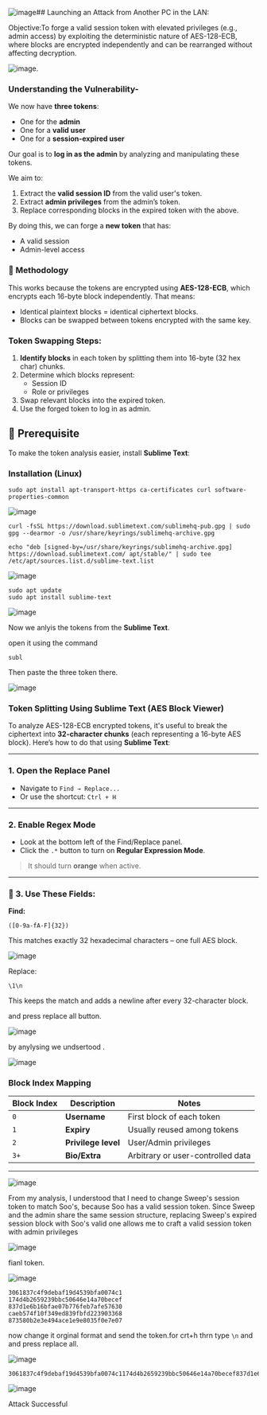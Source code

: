 ![image](https://github.com/user-attachments/assets/a25dac50-fdbe-4c09-99ef-1e884b092c8f)## Launching an Attack from Another PC in the LAN:

Objective:To forge a valid session token with elevated privileges (e.g., admin access) by exploiting the deterministic nature of AES-128-ECB, where blocks are encrypted independently and can be rearranged without affecting decryption.

![image](https://github.com/user-attachments/assets/bed42e86-62c8-4bd0-959d-aa01a6ba9e23).


### Understanding the Vulnerability-

We now have **three tokens**:
- One for the **admin**
- One for a **valid user**
- One for a **session-expired user**

Our goal is to **log in as the admin** by analyzing and manipulating these tokens.

We aim to:
1. Extract the **valid session ID** from the valid user's token.
2. Extract **admin privileges** from the admin’s token.
3. Replace corresponding blocks in the expired token with the above.

By doing this, we can forge a **new token** that has:
- A valid session
- Admin-level access

###  🧪 Methodology

This works because the tokens are encrypted using **AES-128-ECB**, which encrypts each 16-byte block independently. That means:
- Identical plaintext blocks = identical ciphertext blocks.
- Blocks can be swapped between tokens encrypted with the same key.

### Token Swapping Steps:

1. **Identify blocks** in each token by splitting them into 16-byte (32 hex char) chunks.
2. Determine which blocks represent:
   - Session ID
   - Role or privileges
3. Swap relevant blocks into the expired token.
4. Use the forged token to log in as admin.

## 🧰 Prerequisite

To make the token analysis easier, install **Sublime Text**:

### Installation (Linux)

```
sudo apt install apt-transport-https ca-certificates curl software-properties-common
```
![image](https://github.com/user-attachments/assets/f0a4fcd6-bb85-4e3e-8142-510d6aeec4da)

```
curl -fsSL https://download.sublimetext.com/sublimehq-pub.gpg | sudo gpg --dearmor -o /usr/share/keyrings/sublimehq-archive.gpg
```

```
echo "deb [signed-by=/usr/share/keyrings/sublimehq-archive.gpg] https://download.sublimetext.com/ apt/stable/" | sudo tee /etc/apt/sources.list.d/sublime-text.list
```

![image](https://github.com/user-attachments/assets/206fbc70-54ad-41cf-a900-8586a549a9a8)


```
sudo apt update
sudo apt install sublime-text
```

![image](https://github.com/user-attachments/assets/bbc6d33e-4b78-436b-8348-4393201bed19)

Now we anlyis the tokens from the **Sublime Text**. 

open it using the command 

```
subl
```
Then paste the three token there.

![image](https://github.com/user-attachments/assets/87fb7504-9e4e-47bf-9263-aab5b3bec9da)

### Token Splitting Using Sublime Text (AES Block Viewer)

To analyze AES-128-ECB encrypted tokens, it's useful to break the ciphertext into **32-character chunks** (each representing a 16-byte AES block). Here’s how to do that using **Sublime Text**:

---

###  1. Open the Replace Panel
- Navigate to `Find → Replace...`  
- Or use the shortcut: `Ctrl + H` 

---

###  2. Enable Regex Mode
- Look at the bottom left of the Find/Replace panel.
- Click the `.*` button to turn on **Regular Expression Mode**.

> It should turn **orange** when active.

---

### 🧠 3. Use These Fields:

**Find:**  
```regex
([0-9a-fA-F]{32})
```
This matches exactly 32 hexadecimal characters – one full AES block.

![image](https://github.com/user-attachments/assets/a4094748-cfcd-43d5-9f2f-04a8e871ad9c)

Replace:

```regex
\1\n
```

This keeps the match and adds a newline after every 32-character block.

and press replace all button.

![image](https://github.com/user-attachments/assets/3c4ac75c-667e-4bcc-8ff6-0cd9fc08e688)

 by anylysing we undsertood .

![image](https://github.com/user-attachments/assets/e6afa01e-160b-4c4b-ad97-c2cfeb92c123)


###  Block Index Mapping

| Block Index | Description       | Notes                            |
|-------------|-------------------|----------------------------------|
| `0`         | **Username**       | First block of each token        |
| `1`         | **Expiry**         | Usually reused among tokens      |
| `2`         | **Privilege level**| User/Admin privileges             |
| `3+`        | **Bio/Extra**      | Arbitrary or user-controlled data |

---

![image](https://github.com/user-attachments/assets/98caf8dc-36b4-4d42-a2ac-c508dad18d72)

From my analysis, I understood that I need to change Sweep's session token to match Soo's, because Soo has a valid session token. Since Sweep and the admin share the same session structure, replacing Sweep's expired session block with Soo's valid one allows me to craft a valid session token with admin privileges


![image](https://github.com/user-attachments/assets/b8ea4203-a4c7-4154-a73a-13594c2c0079)

fianl token.

![image](https://github.com/user-attachments/assets/701b5f06-f54a-4331-bfad-f34407519e14)

```
3061837c4f9debaf19d4539bfa0074c1
174d4b2659239bbc50646e14a70becef
837d1e6b16bfae07b776feb7afe57630
caeb574f10f349ed839fbfd223903368 
873580b2e3e494ace1e9e8035f0e7e07
```
now change it orginal format and send the token.for crt+h thrn type `\n` and and press replace all.

![image](https://github.com/user-attachments/assets/a67ae001-59b7-49b0-9b16-49427014e3ee)

```
3061837c4f9debaf19d4539bfa0074c1174d4b2659239bbc50646e14a70becef837d1e6b16bfae07b776feb7afe57630caeb574f10f349ed839fbfd223903368873580b2e3e494ace1e9e8035f0e7e07
```

![image](https://github.com/user-attachments/assets/1daad3ff-9fdd-414f-946a-a9b13855c7a7)

 Attack Successful


